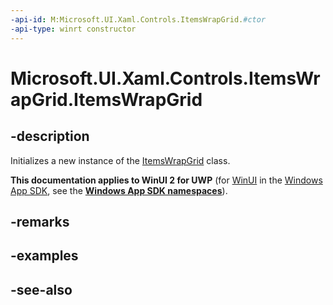 ```yaml
---
-api-id: M:Microsoft.UI.Xaml.Controls.ItemsWrapGrid.#ctor
-api-type: winrt constructor
---
```


<!-- Method syntax
public ItemsWrapGrid()
-->

# Microsoft.UI.Xaml.Controls.ItemsWrapGrid.ItemsWrapGrid

## -description
Initializes a new instance of the [ItemsWrapGrid](itemswrapgrid.md) class.

**This documentation applies to WinUI 2 for UWP** (for [WinUI](/windows/apps/winui/winui3/) in the [Windows App SDK](/windows/apps/windows-app-sdk/), see the **[Windows App SDK namespaces](/windows/windows-app-sdk/api/winrt/)**).

## -remarks

## -examples

## -see-also
